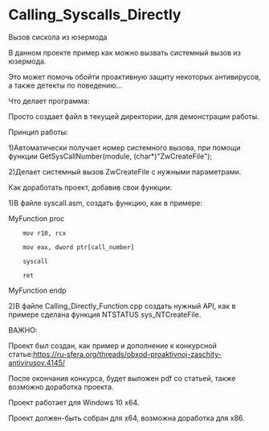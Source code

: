 # Calling_Syscalls_Directly
 Вызов сискола из юзермода
 
 В данном проекте пример как можно вызвать системный вызов из юзермода.
 
 Это может помочь обойти проактивную защиту некоторых антивирусов, а также детекты по поведению...
 
 Что делает программа:
 
 Просто создает файл в текущей директории, для демонстрации работы.
 
 Принцип работы:
 
 1)Автоматически получает номер системного вызова, при помощи функции GetSysCallNumber(module, (char*)"ZwCreateFile");

 2)Делает системный вызов ZwCreateFile с нужными параметрами.

 Как доработать проект, добавив свои функции:

 1)В файле syscall.asm, создать функцию, как в примере:

MyFunction proc
		
		mov r10, rcx
		
		mov eax, dword ptr[call_number]
		
		syscall
		
		ret
		
MyFunction endp

 2)В файле Calling_Directly_Function.cpp создать нужный API, как в примере сделана функция NTSTATUS sys_NTCreateFile.
 
 ВАЖНО:
 
 Проект был создан, как пример и дополнение к конкурсной статье:https://ru-sfera.org/threads/obxod-proaktivnoj-zaschity-antivirusov.4145/
 
 После окончания конкурса, будет выложен pdf со статьей, также возможно доработка проекта.
 
 Проект работает для Windows 10 x64.
 
 Проект должен-быть собран для x64, возможна доработка для x86.


   
   
